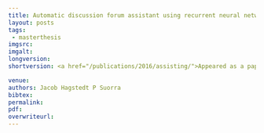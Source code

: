 ```yaml
---
title: Automatic discussion forum assistant using recurrent neural networks
layout: posts
tags:
 - masterthesis
imgsrc: 
imgalt: 
longversion:
shortversion: <a href="/publications/2016/assisting/">Appeared as a paper in representation learning for NLP, RepL4NLP, at ACL 2016</a>.

venue: 
authors: Jacob Hagstedt P Suorra
bibtex: 
permalink:
pdf: 
overwriteurl: 
---
```


